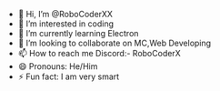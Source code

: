 - 👋 Hi, I’m @RoboCoderXX
- 👀 I’m interested in coding
- 🌱 I’m currently learning Electron
- 💞️ I’m looking to collaborate on MC,Web Developing
- 📫 How to reach me Discord:- RoboCoderX
- 😄 Pronouns: He/Him
- ⚡ Fun fact: I am very smart
